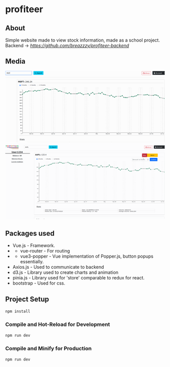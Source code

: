 # profiteer

## About

Simple website made to view stock information, made as a school project.
Backend -> *https://github.com/breazzzy/profiteer-backend*

## Media

![Alt Text](https://github.com/breazzzy/profiteer-frontend/blob/4e82fd6c3f96f2682866f2ef17bc3b68c097e5a4/git_show/animation.gif)
![Alt Text](https://github.com/breazzzy/profiteer-frontend/blob/4e82fd6c3f96f2682866f2ef17bc3b68c097e5a4/git_show/buy_animation.gif)

## Packages used

- Vue.js - Framework.
- - vue-router - For routing
- - vue3-popper - Vue implementation of Popper.js, button popups essentially.
- Axios.js - Used to communicate to backend
- d3.js - Library used to create charts and animation
- pinia.js - Library used for 'store' comparable to redux for react.
- bootstrap - Used for css.

## Project Setup

```sh
npm install
```

### Compile and Hot-Reload for Development

```sh
npm run dev
```

### Compile and Minify for Production

```sh
npm run dev
```
